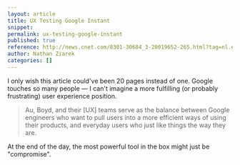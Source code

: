 ```yaml
---
layout: article
title: UX Testing Google Instant
snippet: 
permalink: ux-testing-google-instant
published: true
reference: http://news.cnet.com/8301-30684_3-20019652-265.html?tag=nl.e703
author: Nathan Ziarek
categories: []
---
```



I only wish this article could've been 20 pages instead of one. Google touches so many people — I can't imagine a more fulfilling (or probably frustrating) user experience position.

> Au, Boyd, and their [UX] teams serve as the balance between Google engineers who want to pull users into a more efficient ways of using their products, and everyday users who just like things the way they are.

At the end of the day, the most powerful tool in the box might just be "compromise".